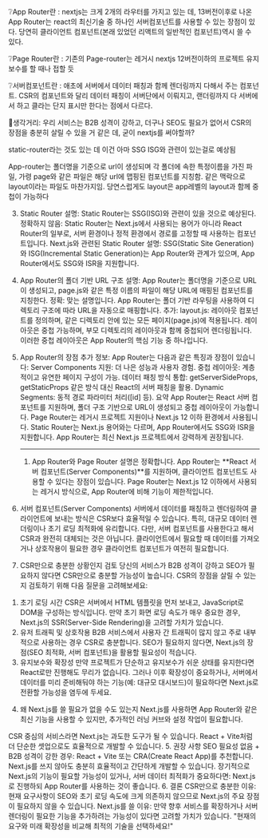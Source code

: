 ❔App Router란 :
nextjs는 크게 2개의 라우터를 가지고 있는 데, 13버전이후로 나온 App Router는 react의 최신기술 중 하나인 서버컴포넌트를 사용할 수 있는 장점이 있다.
당연히 클라이언트 컴포넌트(본래 있었던 리액트의 일반적인 컴포넌트)역시 쓸 수 있다.

❔Page Router란 :
기존의 Page-router는 레거시 nextjs 12버전이하의 프로젝트 유지보수를 할 때나 접할 듯

❔서버컴포넌트란 :
애초에 서버에서 데이터 패칭과 함께 렌더링까지 다해서 주는 컴포넌트. CSR의 컴포넌트와 달리 데이터 패칭이 서버단에서 이뤄지고, 랜더링까지 다 서버에서 하고 클라는 단지 표시만 한다는 점에서 다르다.

🤔생각거리:
우리 서비스는 B2B 성격이 강하고, 더구나 SEO도 필요가 없어서 CSR의 장점을 충분히 살릴 수 있을 거 같은 데, 굳이 nextjs를 써야할까?

static-router라는 것도 있는 데 이건 아마 SSG ISG와 관련이 있는걸로 예상됨

App-router는 폴더명을 기준으로 url이 생성되며 각 폴더에 속한 특정이름을 가진 파일, 가령 page와 같은 파일은 해당 url에 맵핑된 컴포넌트를 지칭함. 같은 맥락으로 layout이라는 파일도 마찬가지임. 당연스럽게도 layout은 app레벨의 layout과 함께 중첩이 가능하다

3. Static Router
   설명:
   Static Router는 SSG(ISG)와 관련이 있을 것으로 예상된다.
   정확하지 않음: Static Router는 Next.js에서 사용되는 용어가 아니라 React Router의 일부로, 서버 환경이나 정적 환경에서 경로를 고정할 때 사용하는 컴포넌트입니다.
   Next.js와 관련된 Static Router 설명: SSG(Static Site Generation)와 ISG(Incremental Static Generation)는 App Router와 관계가 있으며, App Router에서도 SSG와 ISR을 지원합니다.

4. App Router의 폴더 기반 URL 구조
   설명:
   App Router는 폴더명을 기준으로 URL이 생성되고, page.js와 같은 특정 이름의 파일이 해당 URL에 매핑된 컴포넌트를 지칭한다.
   정확: 맞는 설명입니다. App Router는 폴더 기반 라우팅을 사용하여 디렉토리 구조에 따라 URL을 자동으로 매핑합니다.
   추가:
   layout.js: 레이아웃 컴포넌트를 정의하며, 같은 디렉토리 안에 있는 모든 페이지(page.js)에 적용됩니다.
   레이아웃은 중첩 가능하며, 부모 디렉토리의 레이아웃과 함께 중첩되어 렌더링됩니다.
   이러한 중첩 레이아웃은 App Router의 핵심 기능 중 하나입니다.
5. App Router의 장점
   추가 정보:
   App Router는 다음과 같은 특징과 장점이 있습니다:
   Server Components 지원: 더 나은 성능과 사용자 경험.
   중첩 레이아웃: 계층적이고 유연한 페이지 구성이 가능.
   데이터 패칭 방식 통합: getServerSideProps, getStaticProps 같은 방식 대신 React의 서버 패칭을 활용.
   Dynamic Segments: 동적 경로 파라미터 처리([id] 등).
   요약
   App Router는 React 서버 컴포넌트를 지원하며, 폴더 구조 기반으로 URL이 생성되고 중첩 레이아웃이 가능합니다.
   Page Router는 레거시 프로젝트 지원이나 Next.js 12 이하 환경에서 사용됩니다.
   Static Router는 Next.js 용어와는 다르며, App Router에서도 SSG와 ISR을 지원합니다.
   App Router는 최신 Next.js 프로젝트에서 강력하게 권장됩니다.

   ***

   1. App Router와 Page Router
      설명은 정확합니다. App Router는 **React 서버 컴포넌트(Server Components)**를 지원하며, 클라이언트 컴포넌트도 사용할 수 있다는 장점이 있습니다.
      Page Router는 Next.js 12 이하에서 사용되는 레거시 방식으로, App Router에 비해 기능이 제한적입니다.

6. 서버 컴포넌트(Server Components)
   서버에서 데이터를 패칭하고 렌더링하여 클라이언트에 보내는 방식은 CSR보다 효율적일 수 있습니다.
   특히, 대규모 데이터 렌더링이나 초기 로딩 최적화에 유리합니다.
   다만, 서버 컴포넌트를 사용한다고 해서 CSR과 완전히 대체되는 것은 아닙니다. 클라이언트에서 필요할 때 데이터를 가져오거나 상호작용이 필요한 경우 클라이언트 컴포넌트가 여전히 필요합니다.
7. CSR만으로 충분한 상황인지 검토
   당신의 서비스가 B2B 성격이 강하고 SEO가 필요하지 않다면 CSR만으로 충분할 가능성이 높습니다. CSR의 장점을 살릴 수 있는지 검토하기 위해 다음 질문을 고려해보세요:

1) 초기 로딩 시간
   CSR은 서버에서 HTML 템플릿을 먼저 보내고, JavaScript로 DOM을 구성하는 방식입니다.
   만약 초기 화면 로딩 속도가 매우 중요한 경우, Next.js의 SSR(Server-Side Rendering)을 고려할 가치가 있습니다.
2) 유저 트래픽 및 상호작용
   B2B 서비스에서 사용자 간 트래픽이 많지 않고 주로 내부적으로 사용하는 경우 CSR로 충분합니다.
   SEO가 필요하지 않다면, Next.js의 장점(SEO 최적화, 서버 컴포넌트)을 활용할 필요성이 적습니다.
3) 유지보수와 확장성
   만약 프로젝트가 단순하고 유지보수가 쉬운 상태를 유지한다면 React로만 진행해도 무리가 없습니다.
   그러나 이후 확장성이 중요하거나, 서버에서 데이터를 미리 준비해둬야 하는 기능(예: 대규모 대시보드)이 필요하다면 Next.js로 전환할 가능성을 염두에 두세요.

4. 왜 Next.js를 쓸 필요가 없을 수도 있는지
   Next.js를 사용하면 App Router와 같은 최신 기능을 사용할 수 있지만, 추가적인 러닝 커브와 설정 작업이 필요합니다.

CSR 중심의 서비스라면 Next.js는 과도한 도구가 될 수 있습니다.
React + Vite처럼 더 단순한 셋업으로도 효율적으로 개발할 수 있습니다. 5. 권장 사항
SEO 필요성 없음 + B2B 성격이 강한 경우:
React + Vite 또는 CRA(Create React App)를 추천합니다. Next.js를 쓰지 않아도 충분히 효율적이고 간단하게 개발할 수 있습니다.
장기적으로 Next.js의 기능이 필요할 가능성이 있거나, 서버 데이터 최적화가 중요하다면:
Next.js로 진행하되 App Router를 사용하는 것이 좋습니다. 6. 결론
CSR만으로 충분한 이유: 현재 요구사항이 SEO와 초기 로딩 속도에 크게 의존하지 않으므로 Next.js의 주요 장점이 필요하지 않을 수 있습니다.
Next.js를 쓸 이유: 만약 향후 서비스를 확장하거나 서버 렌더링이 필요한 기능을 추가하려는 가능성이 있다면 고려할 가치가 있습니다.
"현재의 요구와 미래 확장성을 비교해 최적의 기술을 선택하세요!"
